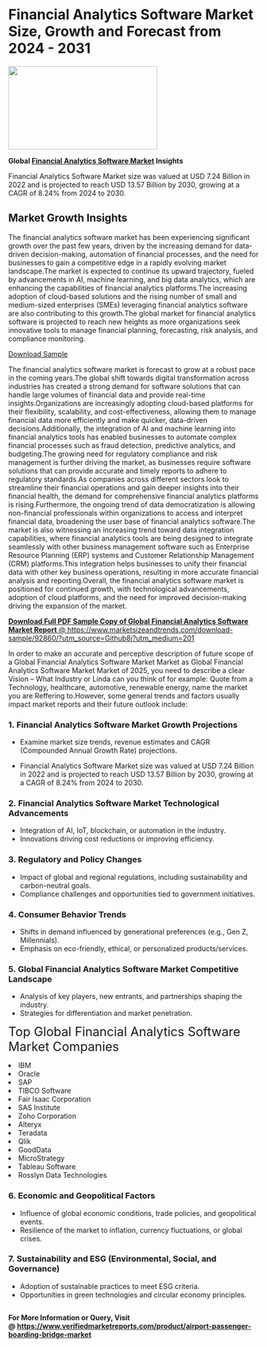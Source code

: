 <H1>Financial Analytics Software Market Size, Growth and Forecast from 2024 - 2031</H1><img class="aligncenter size-medium wp-image-584254" src="https://thirdeyenews.in/wp-content/uploads/2024/09/Global-Market-Research-300x168.jpeg" alt="" width="300" height="168" /><p><strong>Global&nbsp;<a href="https://www.marketsizeandtrends.com/download-sample/92860/?utm_source=Github8j?utm_medium=201">Financial Analytics Software Market</a> Insights</strong></p><p>Financial Analytics Software Market size was valued at USD 7.24 Billion in 2022 and is projected to reach USD 13.57 Billion by 2030, growing at a CAGR of 8.24% from 2024 to 2030.</p><p><h2>Market Growth Insights</h2> <p>The financial analytics software market has been experiencing significant growth over the past few years, driven by the increasing demand for data-driven decision-making, automation of financial processes, and the need for businesses to gain a competitive edge in a rapidly evolving market landscape.The market is expected to continue its upward trajectory, fueled by advancements in AI, machine learning, and big data analytics, which are enhancing the capabilities of financial analytics platforms.The increasing adoption of cloud-based solutions and the rising number of small and medium-sized enterprises (SMEs) leveraging financial analytics software are also contributing to this growth.The global market for financial analytics software is projected to reach new heights as more organizations seek innovative tools to manage financial planning, forecasting, risk analysis, and compliance monitoring.</p> <p><a href="#">Download Sample</a></p> <p>The financial analytics software market is forecast to grow at a robust pace in the coming years.The global shift towards digital transformation across industries has created a strong demand for software solutions that can handle large volumes of financial data and provide real-time insights.Organizations are increasingly adopting cloud-based platforms for their flexibility, scalability, and cost-effectiveness, allowing them to manage financial data more efficiently and make quicker, data-driven decisions.Additionally, the integration of AI and machine learning into financial analytics tools has enabled businesses to automate complex financial processes such as fraud detection, predictive analytics, and budgeting.The growing need for regulatory compliance and risk management is further driving the market, as businesses require software solutions that can provide accurate and timely reports to adhere to regulatory standards.As companies across different sectors look to streamline their financial operations and gain deeper insights into their financial health, the demand for comprehensive financial analytics platforms is rising.Furthermore, the ongoing trend of data democratization is allowing non-financial professionals within organizations to access and interpret financial data, broadening the user base of financial analytics software.The market is also witnessing an increasing trend toward data integration capabilities, where financial analytics tools are being designed to integrate seamlessly with other business management software such as Enterprise Resource Planning (ERP) systems and Customer Relationship Management (CRM) platforms.This integration helps businesses to unify their financial data with other key business operations, resulting in more accurate financial analysis and reporting.Overall, the financial analytics software market is positioned for continued growth, with technological advancements, adoption of cloud platforms, and the need for improved decision-making driving the expansion of the market.</p> <p><a href="#"></p><p><span class=""><strong>Download Full PDF Sample Copy of Global Financial Analytics Software Market Report</strong> @ <a href="https://www.marketsizeandtrends.com/download-sample/92860/?utm_source=Github8j?utm_medium=201" target="_blank">https://www.marketsizeandtrends.com/download-sample/92860/?utm_source=Github8j?utm_medium=201</a></span></p><p>In order to make an accurate and perceptive description of future scope of a Global&nbsp;Financial Analytics Software Market Market as Global&nbsp;Financial Analytics Software Market Market of 2025, you need to describe a clear Vision &ndash; What Industry or Linda can you think of for example: Quote from a Technology, healthcare, automotive, renewable energy, name the market you are Reffering to.However, some general trends and factors usually impact market reports and their future outlook include:</p><h3>1.&nbsp;<strong>Financial Analytics Software Market Growth Projections</strong></h3><ul><li>Examine market size trends, revenue estimates and CAGR (Compounded Annual Growth Rate) projections.</li><li><p>Financial Analytics Software Market size was valued at USD 7.24 Billion in 2022 and is projected to reach USD 13.57 Billion by 2030, growing at a CAGR of 8.24% from 2024 to 2030.</p></li></ul><h3>2.&nbsp;<strong>Financial Analytics Software Market Technological Advancements</strong></h3><ul><li>Integration of AI, IoT, blockchain, or automation in the industry.</li><li>Innovations driving cost reductions or improving efficiency.</li></ul><h3>3.&nbsp;<strong>Regulatory and Policy Changes</strong></h3><ul><li>Impact of global and regional regulations, including sustainability and carbon-neutral goals.</li><li>Compliance challenges and opportunities tied to government initiatives.</li></ul><h3>4.&nbsp;<strong>Consumer Behavior Trends</strong></h3><ul><li>Shifts in demand influenced by generational preferences (e.g., Gen Z, Millennials).</li><li>Emphasis on eco-friendly, ethical, or personalized products/services.</li></ul><h3>5.&nbsp;<strong>Global Financial Analytics Software Market Competitive Landscape</strong></h3><ul><li>Analysis of key players, new entrants, and partnerships shaping the industry.</li><li>Strategies for differentiation and market penetration.</li></ul><p data-pm-slice="1 1 []"><span style="color: inherit; font-family: inherit; font-size: 25px;">Top Global Financial Analytics Software Market Companies</span></p><div class="" data-test-id=""><p><li>IBM</li><li> Oracle</li><li> SAP</li><li> TIBCO Software</li><li> Fair Isaac Corporation</li><li> SAS Institute</li><li> Zoho Corporation</li><li> Alteryx</li><li> Teradata</li><li> Qlik</li><li> GoodData</li><li> MicroStrategy</li><li> Tableau Software</li><li> Rosslyn Data Technologies</li></p></div><h3>6.&nbsp;<strong>Economic and Geopolitical Factors</strong></h3><ul><li>Influence of global economic conditions, trade policies, and geopolitical events.</li><li>Resilience of the market to inflation, currency fluctuations, or global crises.</li></ul><h3>7.&nbsp;<strong>Sustainability and ESG (Environmental, Social, and Governance)</strong></h3><ul><li>Adoption of sustainable practices to meet ESG criteria.</li><li>Opportunities in green technologies and circular economy principles.</li></ul><h2><strong style="font-size: 14px;">For More Information or Query, Visit @&nbsp;</strong><a style="background-color: #ffffff; font-size: 14px;" href="https://www.marketsizeandtrends.com/report/financial-analytics-software-market/" target="_blank">https://www.verifiedmarketreports.com/product/airport-passenger-boarding-bridge-market</a></h2>